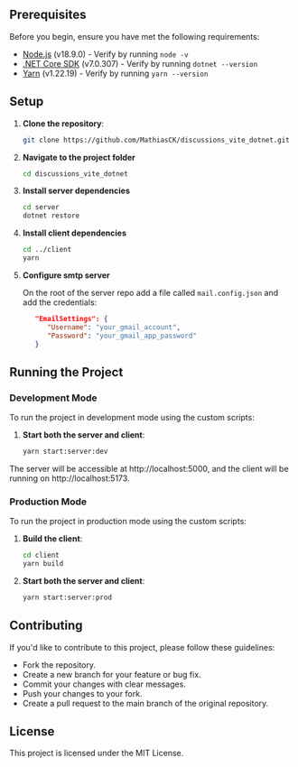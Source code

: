 ## Prerequisites

Before you begin, ensure you have met the following requirements:

- [Node.js](https://nodejs.org/) (v18.9.0) - Verify by running `node -v`
- [.NET Core SDK](https://dotnet.microsoft.com/download) (v7.0.307) - Verify by running `dotnet --version`
- [Yarn](https://classic.yarnpkg.com/en/docs/install) (v1.22.19) - Verify by running `yarn --version`

## Setup

1. **Clone the repository**:

   ```bash
   git clone https://github.com/MathiasCK/discussions_vite_dotnet.git
   ```

2. **Navigate to the project folder**

   ```bash
   cd discussions_vite_dotnet
   ```

3. **Install server dependencies**

   ```bash
   cd server
   dotnet restore
   ```

4. **Install client dependencies**

   ```bash
   cd ../client
   yarn
   ```

5. **Configure smtp server**

   On the root of the server repo add a file called `mail.config.json` and add the credentials:

   ```json
      "EmailSettings": {
         "Username": "your_gmail_account",
         "Password": "your_gmail_app_password"
      }
   ```

## Running the Project

### Development Mode

To run the project in development mode using the custom scripts:

1. **Start both the server and client**:

   ```bash
   yarn start:server:dev
   ```

The server will be accessible at http://localhost:5000, and the client will be running on http://localhost:5173.

### Production Mode

To run the project in production mode using the custom scripts:

1. **Build the client**:

   ```bash
   cd client
   yarn build
   ```

2. **Start both the server and client**:

   ```bash
   yarn start:server:prod
   ```

## Contributing

If you'd like to contribute to this project, please follow these guidelines:

- Fork the repository.
- Create a new branch for your feature or bug fix.
- Commit your changes with clear messages.
- Push your changes to your fork.
- Create a pull request to the main branch of the original repository.

## License

This project is licensed under the MIT License.
